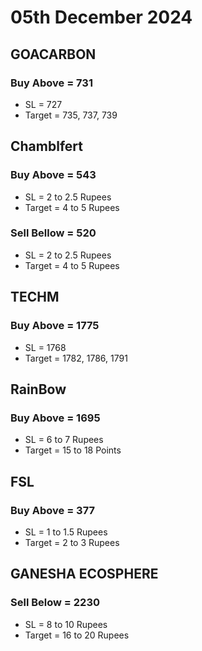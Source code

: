 # 05th December 2024

## GOACARBON

### Buy Above = 731

- SL = 727
- Target = 735, 737, 739

## Chamblfert

### Buy Above = 543

- SL = 2 to 2.5 Rupees
- Target = 4 to 5 Rupees

### Sell Bellow = 520

- SL = 2 to 2.5 Rupees
- Target = 4 to 5 Rupees

## TECHM

### Buy Above = 1775

- SL = 1768
- Target = 1782, 1786, 1791

## RainBow

### Buy Above = 1695

- SL = 6 to 7 Rupees
- Target = 15 to 18 Points

## FSL

### Buy Above = 377

- SL = 1 to 1.5 Rupees
- Target = 2 to 3 Rupees

## GANESHA ECOSPHERE

### Sell Below = 2230

- SL = 8 to 10 Rupees
- Target = 16 to 20 Rupees
